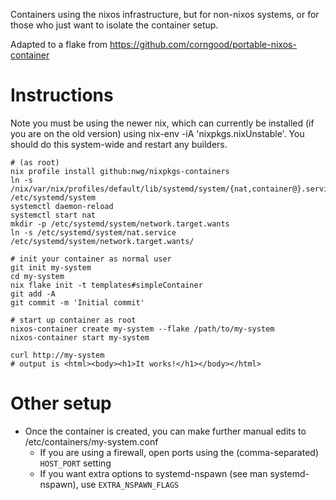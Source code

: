Containers using the nixos infrastructure, but for non-nixos systems, or for
those who just want to isolate the container setup. 

Adapted to a flake from https://github.com/corngood/portable-nixos-container

# Instructions

Note you must be using the newer nix, which can currently be installed (if you
are on the old version) using nix-env -iA 'nixpkgs.nixUnstable'. You should
do this system-wide and restart any builders.

```
# (as root)
nix profile install github:nwg/nixpkgs-containers
ln -s /nix/var/nix/profiles/default/lib/systemd/system/{nat,container@}.service /etc/systemd/system
systemctl daemon-reload
systemctl start nat
mkdir -p /etc/systemd/system/network.target.wants
ln -s /etc/systemd/system/nat.service /etc/systemd/system/network.target.wants/

# init your container as normal user
git init my-system
cd my-system
nix flake init -t templates#simpleContainer
git add -A
git commit -m 'Initial commit'

# start up container as root
nixos-container create my-system --flake /path/to/my-system
nixos-container start my-system

curl http://my-system
# output is <html><body><h1>It works!</h1></body></html>
```

# Other setup

* Once the container is created, you can make further manual edits to /etc/containers/my-system.conf
  * If you are using a firewall, open ports using the (comma-separated) `HOST_PORT` setting
  * If you want extra options to systemd-nspawn (see man systemd-nspawn), use `EXTRA_NSPAWN_FLAGS`
